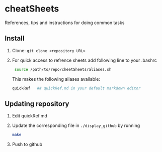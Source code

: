 # cheatSheets

References, tips and instructions for doing common tasks

## Install

1. Clone: ```git clone <repository URL>```

2. For quick access to refrence sheets add following line to your .bashrc

   ```bash
    source /path/to/repo/cheetSheets/aliases.sh
   ```

   This makes the following aliases available:

   ```bash
   quickRef   ## quickRef.md in your default markdown editor
   ```



## Updating repository

1. Edit quickRef.md

2. Update the corresponding file in ```./display_github``` by running

   ```bash
   make
   ```

3. Push to github

   